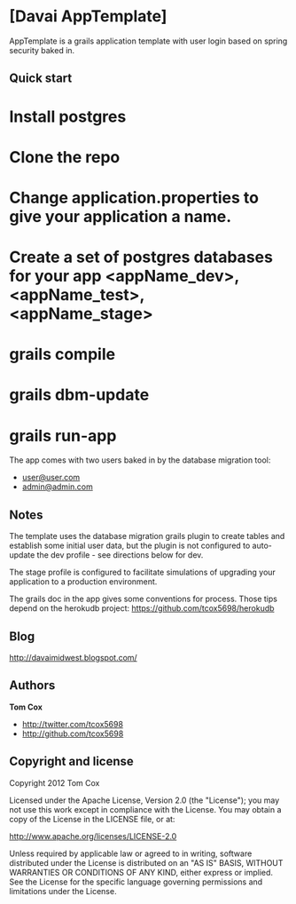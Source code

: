 [Davai AppTemplate]
=================

AppTemplate is a grails application template with user login based on spring security baked in.


Quick start
-----------
# Install postgres
# Clone the repo
# Change application.properties to give your application a name.
# Create a set of postgres databases for your app <appName_dev>, <appName_test>, <appName_stage>
# grails compile
# grails dbm-update
# grails run-app

The app comes with two users baked in by the database migration tool:
* user@user.com
* admin@admin.com

Notes
-----
The template uses the database migration grails plugin to create tables and establish some initial user data, but the plugin is not configured to auto-update the dev profile - see directions below for dev.

The stage profile is configured to facilitate simulations of upgrading your application to a production environment.

The grails doc in the app gives some conventions for process.  Those tips depend on the herokudb project:
https://github.com/tcox5698/herokudb

Blog
----

http://davaimidwest.blogspot.com/

Authors
-------

**Tom Cox**

+ http://twitter.com/tcox5698
+ http://github.com/tcox5698

Copyright and license
---------------------

Copyright 2012 Tom Cox

Licensed under the Apache License, Version 2.0 (the "License");
you may not use this work except in compliance with the License.
You may obtain a copy of the License in the LICENSE file, or at:

   http://www.apache.org/licenses/LICENSE-2.0

Unless required by applicable law or agreed to in writing, software
distributed under the License is distributed on an "AS IS" BASIS,
WITHOUT WARRANTIES OR CONDITIONS OF ANY KIND, either express or implied.
See the License for the specific language governing permissions and
limitations under the License.
